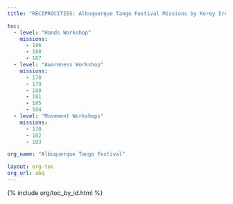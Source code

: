 ```yaml
---
title: "RECIPROCITIES: Albuquerque Tango Festival Missions by Korey Ireland & Mitra Martin 2017"

toc:
  - level: "Hands Workshop"    
    missions:           
      - 186              
      - 188              
      - 187               
  - level: "Awareness Workshop"
    missions:
      - 178
      - 179
      - 180
      - 181
      - 185
      - 184
  - level: "Movement Workshops"
    missions:
      - 170
      - 182
      - 183

org_name: "Albuquerque Tango Festival"

layout: org-toc
org_url: abq
---
```

{% include org/toc_by_id.html %}
